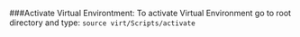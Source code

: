 ###Activate Virtual Environtment:
To activate Virtual Environment go to root directory and type:
`source virt/Scripts/activate`
